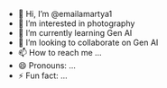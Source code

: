 - 👋 Hi, I’m @emailamartya1
- 👀 I’m interested in photography
- 🌱 I’m currently learning Gen AI
- 💞️ I’m looking to collaborate on Gen AI
- 📫 How to reach me ...
- 😄 Pronouns: ...
- ⚡ Fun fact: ...

<!---
emailamartya1/emailamartya1 is a ✨ special ✨ repository because its `README.md` (this file) appears on your GitHub profile.
You can click the Preview link to take a look at your changes.
--->
